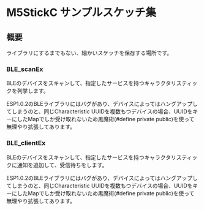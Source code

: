 # M5StickC サンプルスケッチ集

## 概要

ライブラリにするまでもない、細かいスケッチを保存する場所です。

### BLE_scanEx

BLEのデバイスをスキャンして、指定したサービスを持つキャラクタリスティックを列挙します。

ESP1.0.2のBLEライブラリにはバグがあり、デバイスによってはハングアップしてしまうのと、同じCharacteristic UUIDを複数もつデバイスの場合、UUIDをキーにしたMapでしか受け取れないため黒魔術(#define private public)を使って無理やり拡張してあります。

### BLE_clientEx

BLEのデバイスをスキャンして、指定したサービスを持つキャラクタリスティックに通知を追加して、受信待ちをします。

ESP1.0.2のBLEライブラリにはバグがあり、デバイスによってはハングアップしてしまうのと、同じCharacteristic UUIDを複数もつデバイスの場合、UUIDをキーにしたMapでしか受け取れないため黒魔術(#define private public)を使って無理やり拡張してあります。
